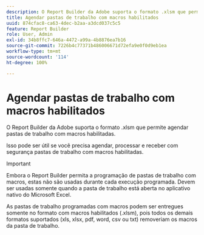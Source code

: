 ```yaml
---
description: O Report Builder da Adobe suporta o formato .xlsm que permite agendar pastas de trabalho com macros habilitadas.
title: Agendar pastas de trabalho com macros habilitados
uuid: 874cfac8-ca63-4dec-b2aa-a3dcd037c5c5
feature: Report Builder
role: User, Admin
exl-id: 34b8ffc7-646a-4472-a99a-4b8876ea7b16
source-git-commit: 7226b4c77371b486006671d72efa9e0f0d9eb1ea
workflow-type: tm+mt
source-wordcount: '114'
ht-degree: 100%

---
```


# Agendar pastas de trabalho com macros habilitados

O Report Builder da Adobe suporta o formato .xlsm que permite agendar pastas de trabalho com macros habilitadas.

Isso pode ser útil se você precisa agendar, processar e receber com segurança pastas de trabalho com macros habilitadas.

>[!IMPORTANT]
>
>Embora o Report Builder permita a programação de pastas de trabalho com macros, estas não são usadas durante cada execução programada. Devem ser usadas somente quando a pasta de trabalho está aberta no aplicativo nativo do Microsoft Excel.

As pastas de trabalho programadas com macros podem ser entregues somente no formato com macros habilitados (.xlsm), pois todos os demais formatos suportados (xls, xlsx, pdf, word, csv ou txt) removeriam os macros da pasta de trabalho.
